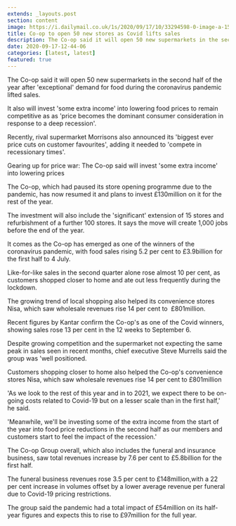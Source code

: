 ```yaml
---
extends: _layouts.post
section: content
image: https://i.dailymail.co.uk/1s/2020/09/17/10/33294598-0-image-a-15_1600336606944.jpg 
title: Co-op to open 50 new stores as Covid lifts sales 
description: The Co-op said it will open 50 new supermarkets in the second half of the year after exceptional demand for food during the coronavirus pandemic lifted sales. 
date: 2020-09-17-12-44-06 
categories: [latest, latest] 
featured: true 
--- 
```

The Co-op said it will open 50 new supermarkets in the second half of the year after 'exceptional' demand for food during the coronavirus pandemic lifted sales.

It also will invest 'some extra income' into lowering food prices to remain competitive as as 'price becomes the dominant consumer consideration in response to a deep recession'.

Recently, rival supermarket Morrisons also announced its 'biggest ever price cuts on customer favourites', adding it needed to 'compete in recessionary times'. 

Gearing up for price war: The Co-op said will invest 'some extra income' into lowering prices

The Co-op, which had paused its store opening programme due to the pandemic, has now resumed it and plans to invest £130million on it for the rest of the year.

The investment will also include the 'significant' extension of 15 stores and refurbishment of a further 100 stores. It says the move will create 1,000 jobs before the end of the year.

It comes as the Co-op has emerged as one of the winners of the coronavirus pandemic, with food sales rising 5.2 per cent to £3.9billion for the first half to 4 July. 

Like-for-like sales in the second quarter alone rose almost 10 per cent, as customers shopped closer to home and ate out less frequently during the lockdown.

The growing trend of local shopping also helped its convenience stores Nisa, which saw wholesale revenues rise 14 per cent to  £801million.  

Recent figures by Kantar confirm the Co-op's as one of the Covid winners, showing sales rose 13 per cent in the 12 weeks to September 6. 

Despite growing competition and the supermarket not expecting the same peak in sales seen in recent months, chief executive Steve Murrells said the group was 'well positioned. 

Customers shopping closer to home also helped the Co-op's convenience stores Nisa, which saw wholesale revenues rise 14 per cent to £801million

'As we look to the rest of this year and in to 2021, we expect there to be on-going costs related to Covid-19 but on a lesser scale than in the first half,' he said.

'Meanwhile, we'll be investing some of the extra income from the start of the year into food price reductions in the second half as our members and customers start to feel the impact of the recession.' 

The Co-op Group overall, which also includes the funeral and insurance business, saw total revenues increase by 7.6 per cent to £5.8billion for the first half.

The funeral business revenues rose 3.5 per cent to £148million,with a 22 per cent increase in volumes offset by a lower average revenue per funeral due to Covid-19 pricing restrictions. 

The group said the pandemic had a total impact of £54million on its half-year figures and expects this to rise to £97million for the full year.  

